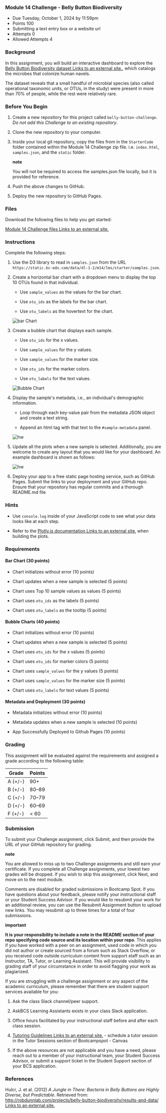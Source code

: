 ### Module 14 Challenge - Belly Button Biodiversity

-   Due Tuesday, October 1, 2024 by 11:59pm
-   Points 100
-   Submitting a text entry box or a website url
-   Attempts 0
-   Allowed Attempts 4

### Background

In this assignment, you will build an interactive dashboard to explore the [Belly Button Biodiversity dataset Links to an external site.](http://robdunnlab.com/projects/belly-button-biodiversity/), which catalogs the microbes that colonize human navels.

The dataset reveals that a small handful of microbial species (also called operational taxonomic units, or OTUs, in the study) were present in more than 70% of people, while the rest were relatively rare.

### Before You Begin

1.  Create a new repository for this project called `belly-button-challenge`. _Do not add this Challenge to an existing repository_.
    
2.  Clone the new repository to your computer.
    
3.  Inside your local git repository, copy the files from in the `StarterCode` folder contained within the Module 14 Challenge zip file. i.e. `index.html`, `samples.json`, and the `static` folder.
    
    **note**
    
    You will not be required to access the samples.json file locally, but it is provided for reference.
    
4.  Push the above changes to GitHub.
    
5.  Deploy the new repository to GitHub Pages.
    

### Files

Download the following files to help you get started:

[Module 14 Challenge files Links to an external site.](https://static.bc-edx.com/data/dl-1-2/m14/lms/starter/Starter_Code.zip)

### Instructions

Complete the following steps:

1.  Use the D3 library to read in `samples.json` from the URL `https://static.bc-edx.com/data/dl-1-2/m14/lms/starter/samples.json`.
    
2.  Create a horizontal bar chart with a dropdown menu to display the top 10 OTUs found in that individual.
    
    -   Use `sample_values` as the values for the bar chart.
        
    -   Use `otu_ids` as the labels for the bar chart.
        
    -   Use `otu_labels` as the hovertext for the chart.

       ![bar Chart](images/hw01.jpg) 

3.  Create a bubble chart that displays each sample.
    
    -   Use `otu_ids` for the x values.
        
    -   Use `sample_values` for the y values.
        
    -   Use `sample_values` for the marker size.
        
    -   Use `otu_ids` for the marker colors.
        
    -   Use `otu_labels` for the text values.
        
    
    ![Bubble Chart](images/bubble_chart.jpg)
    
4.  Display the sample's metadata, i.e., an individual's demographic information.
    
    -   Loop through each key-value pair from the metadata JSON object and create a text string.
        
    -   Append an html tag with that text to the `#sample-metadata` panel.
        
    
    ![hw](images/hw03.jpg)
    
5.  Update all the plots when a new sample is selected. Additionally, you are welcome to create any layout that you would like for your dashboard. An example dashboard is shown as follows:
    
    ![hw](images/hw02.jpg)
    
6.  Deploy your app to a free static page hosting service, such as GitHub Pages. Submit the links to your deployment and your GitHub repo. Ensure that your repository has regular commits and a thorough README.md file
    

### Hints

-   Use `console.log` inside of your JavaScript code to see what your data looks like at each step.
    
-   Refer to the [Plotly.js documentation Links to an external site.](https://plot.ly/javascript/) when building the plots.
    

### Requirements

#### Bar Chart (30 points)

-   Chart initializes without error (10 points)
    
-   Chart updates when a new sample is selected (5 points)
    
-   Chart uses Top 10 sample values as values (5 points)
    
-   Chart uses `otu_ids` as the labels (5 points)
    
-   Chart uses `otu_labels` as the tooltip (5 points)
    

#### Bubble Charts (40 points)

-   Chart initializes without error (10 points)
    
-   Chart updates when a new sample is selected (5 points)
    
-   Chart uses `otu_ids` for the x values (5 points)
    
-   Chart uses `otu_ids` for marker colors (5 points)
    
-   Chart uses `sample_values` for the y values (5 points)
    
-   Chart uses `sample_values` for the marker size (5 points)
    
-   Chart uses `otu_labels` for text values (5 points)
    

#### Metadata and Deployment (30 points)

-   Metadata initializes without error (10 points)
    
-   Metadata updates when a new sample is selected (10 points)
    
-   App Successfully Deployed to Github Pages (10 points)
    

### Grading

This assignment will be evaluated against the requirements and assigned a grade according to the following table:

| Grade | Points |
| --- | --- |
| A (+/-) | 90+ |
| B (+/-) | 80–89 |
| C (+/-) | 70–79 |
| D (+/-) | 60–69 |
| F (+/-) | < 60 |

### Submission

To submit your Challenge assignment, click Submit, and then provide the URL of your GitHub repository for grading.

**note**

You are allowed to miss up to two Challenge assignments and still earn your certificate. If you complete all Challenge assignments, your lowest two grades will be dropped. If you wish to skip this assignment, click Next, and move on to the next module.

Comments are disabled for graded submissions in Bootcamp Spot. If you have questions about your feedback, please notify your instructional staff or your Student Success Advisor. If you would like to resubmit your work for an additional review, you can use the Resubmit Assignment button to upload new links. You may resubmit up to three times for a total of four submissions.

**important**

**It is your responsibility to include a note in the README section of your repo specifying code source and its location within your repo**. This applies if you have worked with a peer on an assignment, used code in which you did not author or create sourced from a forum such as Stack Overflow, or you received code outside curriculum content from support staff such as an Instructor, TA, Tutor, or Learning Assistant. This will provide visibility to grading staff of your circumstance in order to avoid flagging your work as plagiarized.

If you are struggling with a challenge assignment or any aspect of the academic curriculum, please remember that there are student support services available for you:

1.  Ask the class Slack channel/peer support.
    
2.  AskBCS Learning Assistants exists in your class Slack application.
    
3.  Office hours facilitated by your instructional staff before and after each class session.
    
4.  [Tutoring Guidelines Links to an external site.](https://docs.google.com/document/d/1hTldEfWhX21B_Vz9ZentkPeziu4pPfnwiZbwQB27E90/edit?usp=sharing) - schedule a tutor session in the Tutor Sessions section of Bootcampspot - Canvas
    
5.  If the above resources are not applicable and you have a need, please reach out to a member of your instructional team, your Student Success Advisor, or submit a support ticket in the Student Support section of your BCS application.
    

### References

Hulcr, J. et al. (2012) _A Jungle in There: Bacteria in Belly Buttons are Highly Diverse, but Predictable_. Retrieved from: [http://robdunnlab.com/projects/belly-button-biodiversity/results-and-data/ Links to an external site.](http://robdunnlab.com/projects/belly-button-biodiversity/results-and-data/)